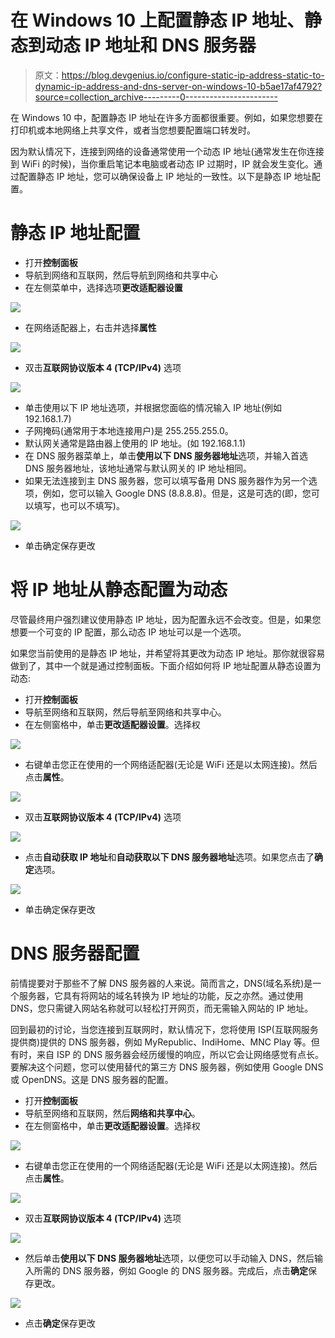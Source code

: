 # 在 Windows 10 上配置静态 IP 地址、静态到动态 IP 地址和 DNS 服务器

> 原文：<https://blog.devgenius.io/configure-static-ip-address-static-to-dynamic-ip-address-and-dns-server-on-windows-10-b5ae17af4792?source=collection_archive---------0----------------------->

在 Windows 10 中，配置静态 IP 地址在许多方面都很重要。例如，如果您想要在打印机或本地网络上共享文件，或者当您想要配置端口转发时。

因为默认情况下，连接到网络的设备通常使用一个动态 IP 地址(通常发生在你连接到 WiFi 的时候)，当你重启笔记本电脑或者动态 IP 过期时，IP 就会发生变化。通过配置静态 IP 地址，您可以确保设备上 IP 地址的一致性。以下是静态 IP 地址配置。

# 静态 IP 地址配置

*   打开**控制面板**
*   导航到网络和互联网，然后导航到网络和共享中心
*   在左侧菜单中，选择选项**更改适配器设置**

![](img/1c4643a1ae561c4df257c05669535788.png)

*   在网络适配器上，右击并选择**属性**

![](img/ba69afe17be602c04c7b652047c49737.png)

*   双击**互联网协议版本 4 (TCP/IPv4)** 选项

![](img/1011031021a7620274235704f4be3dcb.png)

*   单击使用以下 IP 地址选项，并根据您面临的情况输入 IP 地址(例如 192.168.1.7)
*   子网掩码(通常用于本地连接用户)是 255.255.255.0。
*   默认网关通常是路由器上使用的 IP 地址。(如 192.168.1.1)
*   在 DNS 服务器菜单上，单击**使用以下 DNS 服务器地址**选项，并输入首选 DNS 服务器地址，该地址通常与默认网关的 IP 地址相同。
*   如果无法连接到主 DNS 服务器，您可以填写备用 DNS 服务器作为另一个选项，例如，您可以输入 Google DNS (8.8.8.8)。但是，这是可选的(即，您可以填写，也可以不填写)。

![](img/732e1d222eb5ab4735657647deadb17c.png)

*   单击确定保存更改

# **将 IP 地址从静态配置为动态**

尽管最终用户强烈建议使用静态 IP 地址，因为配置永远不会改变。但是，如果您想要一个可变的 IP 配置，那么动态 IP 地址可以是一个选项。

如果您当前使用的是静态 IP 地址，并希望将其更改为动态 IP 地址。那你就很容易做到了，其中一个就是通过控制面板。下面介绍如何将 IP 地址配置从静态设置为动态:

*   打开**控制面板**
*   导航至网络和互联网，然后导航至网络和共享中心。
*   在左侧窗格中，单击**更改适配器设置**。选择权

![](img/531c0b592dfb7e07f97ca2e33cc1468e.png)

*   右键单击您正在使用的一个网络适配器(无论是 WiFi 还是以太网连接)。然后点击**属性**。

![](img/fabcd66d716904f7d9aff0ba1193513d.png)

*   双击**互联网协议版本 4 (TCP/IPv4)** 选项

![](img/be371583b5e2607b82407aa2313c871b.png)

*   点击**自动获取 IP 地址**和**自动获取以下 DNS 服务器地址**选项。如果您点击了**确定**选项。

![](img/5a3e22a7740de7d56c0cf59b31a091e7.png)

*   单击确定保存更改

# DNS 服务器配置

前情提要对于那些不了解 DNS 服务器的人来说。简而言之，DNS(域名系统)是一个服务器，它具有将网站的域名转换为 IP 地址的功能，反之亦然。通过使用 DNS，您只需键入网站名称就可以轻松打开网页，而无需输入网站的 IP 地址。

回到最初的讨论，当您连接到互联网时，默认情况下，您将使用 ISP(互联网服务提供商)提供的 DNS 服务器，例如 MyRepublic、IndiHome、MNC Play 等。但有时，来自 ISP 的 DNS 服务器会经历缓慢的响应，所以它会让网络感觉有点长。要解决这个问题，您可以使用替代的第三方 DNS 服务器，例如使用 Google DNS 或 OpenDNS。这是 DNS 服务器的配置。

*   打开**控制面板**
*   导航至网络和互联网，然后**网络和共享中心**。
*   在左侧窗格中，单击**更改适配器设置**。选择权

![](img/3df1188573e609a9a4e087d100a064a5.png)

*   右键单击您正在使用的一个网络适配器(无论是 WiFi 还是以太网连接)。然后点击**属性**。

![](img/af572dc46bada142353862af9e2d5d01.png)

*   双击**互联网协议版本 4 (TCP/IPv4)** 选项

![](img/eb811fe9ab841903db8c67522d0e4048.png)

*   然后单击**使用以下 DNS 服务器地址**选项，以便您可以手动输入 DNS，然后输入所需的 DNS 服务器，例如 Google 的 DNS 服务器。完成后，点击**确定**保存更改。

![](img/d7203c1bac3e968a96ded5191d918415.png)

*   点击**确定**保存更改